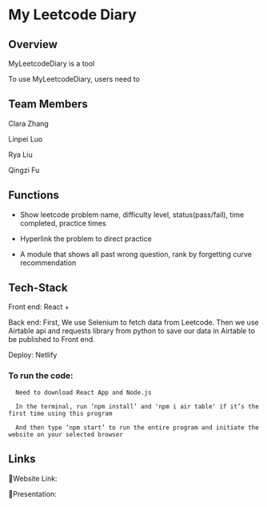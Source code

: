 # My Leetcode Diary

## Overview

MyLeetcodeDiary is a tool 

To use MyLeetcodeDiary, users need to

## Team Members

Clara Zhang

Linpei Luo

Rya Liu

Qingzi Fu

## Functions

- Show leetcode problem name, difficulty level, status(pass/fail), time completed, practice times

- Hyperlink the problem to direct practice

- A module that shows all past wrong question, rank by forgetting curve recommendation

## Tech-Stack

Front end: React +

Back end: First, We use Selenium to fetch data from Leetcode. Then we use Airtable api and requests library from python to save our data in Airtable to be published to Front end.

Deploy: Netlify

### To run the code:

      Need to download React App and Node.js
      
      In the terminal, run ‘npm install’ and 'npm i air table' if it’s the first time using this program
      
      And then type ‘npm start’ to run the entire program and initiate the website on your selected browser
      
## Links

🔗Website Link:
      

🔗Presentation:

